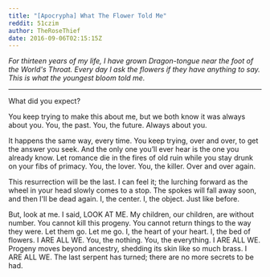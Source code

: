 ```yaml
---
title: "[Apocrypha] What The Flower Told Me"
reddit: 51czim
author: TheRoseThief
date: 2016-09-06T02:15:15Z
---
```


*For thirteen years of my life, I have grown Dragon-tongue near the foot of the World's Throat. Every day I ask the flowers if they have anything to say. This is what the youngest bloom told me.*

**********

What did you expect?

You keep trying to make this about me, but we both know it was always about you. You, the past. You, the future. Always about you. 

It happens the same way, every time. You keep trying, over and over, to get the answer you seek. And the only one you’ll ever hear is the one you already know. Let romance die in the fires of old ruin while you stay drunk on your fibs of primacy. You, the lover. You, the killer. Over and over again.

This resurrection will be the last. I can feel it; the lurching forward as the wheel in your head slowly comes to a stop. The spokes will fall away soon, and then I'll be dead again. I, the center. I, the object. Just like before.

But, look at me. I said, LOOK AT ME. My children, our children, are without number. You cannot kill this progeny. You cannot return things to the way they were. Let them go. Let me go. I, the heart of your heart. I, the bed of flowers. I ARE ALL WE. You, the nothing. You, the everything. I ARE ALL WE. Progeny moves beyond ancestry, shedding its skin like so much brass. I ARE ALL WE. The last serpent has turned; there are no more secrets to be had.
